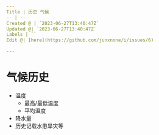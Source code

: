 ```yaml
---
Title | 历史 气候
-- | --
Created @ | `2023-06-27T13:40:47Z`
Updated @| `2023-06-27T13:40:47Z`
Labels | ``
Edit @| [here](https://github.com/junxnone/i/issues/6)

---
```

# 气候历史
- 温度
  - 最高/最低温度
  - 平均温度
- 降水量
- 历史记载水患旱灾等
